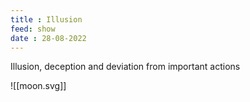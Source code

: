 ```yaml
---
title : Illusion
feed: show
date : 28-08-2022
---
```


Illusion, deception and deviation from important actions

![[moon.svg]]